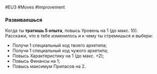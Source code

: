 #EU3 #Moves #Improvement 

### Развиваешься

Когда ты **тратишь 5 опыта**, повысь Уровень на 1 (до макс. 10). Расскажи, что в тебе изменилось и к чему ты стремишься и выбери: 
- Получи 1 специальный ход твоего архетипа; 
- Получи 1 специальный ход чужого архетипа; 
- Повысь Характеристику на 1 (до макс. +2); 
- Повысь Финансы на 1; 
- Повысь максимум Припасов на 2.
